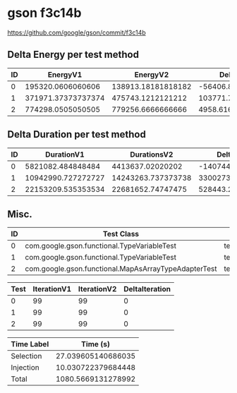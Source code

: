 # gson f3c14b


https://github.com/google/gson/commit/f3c14b



## Delta Energy per test method


| ID | EnergyV1 | EnergyV2 | DeltaEnergy | σ |
| --- | --- | --- | --- | --- |
| 0 | 195320.0606060606 | 138913.18181818182 | -56406.878787878784 | 462910.83425461035 | 382656.9477154653 |
| 1 | 371971.37373737374 | 475743.1212121212 | 103771.74747474748 | 610968.4409079627 | 662490.6278443045 |
| 2 | 774298.0505050505 | 779256.6666666666 | 4958.61616161617 | 739599.8845602962 | 741770.2285979006 |

## Delta Duration per test method


| ID | DurationV1 | DurationsV2 | DeltaDuration |
| --- | --- | --- | --- |
| 0 | 5821082.484848484 | 4413637.02020202 | -1407445.4646464642 |
| 1 | 10942990.727272727 | 14243263.737373738 | 3300273.010101011 |
| 2 | 22153209.535353534 | 22681652.74747475 | 528443.2121212147 |

## Misc.

| ID | Test Class | Test Method |
| --- | --- | --- |
| 0 | com.google.gson.functional.TypeVariableTest | testAdvancedTypeVariables |
| 1 | com.google.gson.functional.TypeVariableTest | testTypeVariablesViaTypeParameter |
| 2 | com.google.gson.functional.MapAsArrayTypeAdapterTest | testSerializeComplexMapWithTypeAdapter |




| Test | IterationV1 | IterationV2 | DeltaIteration |
| --- | --- | --- | --- |
| 0 | 99 | 99 | 0 |
| 1 | 99 | 99 | 0 |
| 2 | 99 | 99 | 0 |



| Time Label | Time (s) |
| --- | --- |
| Selection | 27.039605140686035 |
| Injection | 10.030722379684448 |
| Total | 1080.5669131278992 |


